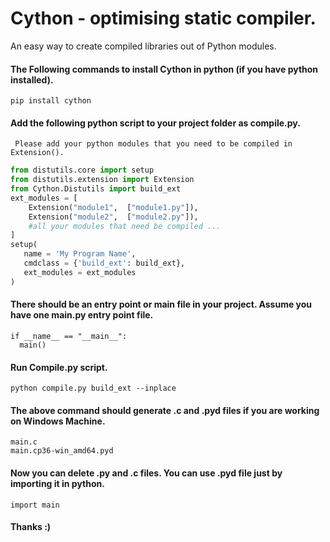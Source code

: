 # Cython - optimising static compiler.
An easy way to create compiled libraries out of Python modules.

#### The Following commands to install Cython in python (if you have python installed).
   `pip install cython`
   
#### Add the following python script to your project folder as compile.py.
     Please add your python modules that you need to be compiled in Extension().
   ```python
   from distutils.core import setup
   from distutils.extension import Extension
   from Cython.Distutils import build_ext
   ext_modules = [
       Extension("module1",  ["module1.py"]),
       Extension("module2",  ["module2.py"]),
       #all your modules that need be compiled ...
   ]
   setup(
      name = 'My Program Name',
      cmdclass = {'build_ext': build_ext},
      ext_modules = ext_modules
   )
   ```
  

#### There should be an entry point or main file in your project. Assume you have one main.py entry point file. 
  ```
  if __name__ == "__main__":
    main()
  ```  

#### Run Compile.py script.
   `python compile.py build_ext --inplace`

   
#### The above command should generate .c and .pyd files if you are working on Windows Machine.
   `main.c`<br>
   `main.cp36-win_amd64.pyd`


#### Now you can delete .py and .c files. You can use .pyd file just by importing it in python.
   `import main`

#### Thanks :)
